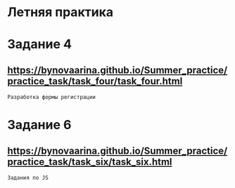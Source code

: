 # Летняя практика

# Задание 4

## https://bynovaarina.github.io/Summer_practice/practice_task/task_four/task_four.html
```
Разработка формы регистрации
```

# Задание 6

## https://bynovaarina.github.io/Summer_practice/practice_task/task_six/task_six.html
```
Задания по JS
```

